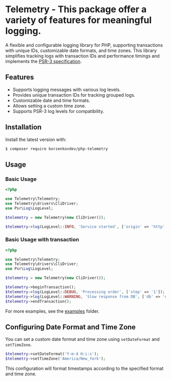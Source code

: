 # Telemetry - This package offer a variety of features for meaningful logging.

A flexible and configurable logging library for PHP, supporting transactions with unique IDs, customizable date formats, and time zones.
This library simplifies tracking logs with transaction IDs and performance timings and  implements the
[PSR-3 specification](https://www.php-fig.org/psr/psr-3/).

## Features
* Supports logging messages with various log levels.
* Provides unique transaction IDs for tracking grouped logs.
* Customizable date and time formats.
* Allows setting a custom time zone.
* Supports PSR-3 log levels for compatibility.

## Installation

Install the latest version with:

```bash
$ composer require borzenkovdev/php-telemetry
```

## Usage

### Basic Usage

```php
<?php

use Telemetry\Telemetry;
use Telemetry\drivers\CliDriver;
use Psr\Log\LogLevel;

$telemetry = new Telemetry(new CliDriver());

$telemetry->log(LogLevel::INFO, 'Service started', ['origin' => 'http', 'customerId' => '123']);

```

### Basic Usage with transaction

```php
<?php

use Telemetry\Telemetry;
use Telemetry\drivers\CliDriver;
use Psr\Log\LogLevel;

$telemetry = new Telemetry(new CliDriver());

$telemetry->beginTransaction();
$telemetry->log(LogLevel::DEBUG, 'Processing order', ['step' => '1']);
$telemetry->log(LogLevel::WARNING, 'Slow response from DB', ['db' => 'orders']);
$telemetry->endTransaction();
```

For more examples, see the [examples](https://github.com/borzenkovdev/php-telemetry/tree/main/examples) folder.

## Configuring Date Format and Time Zone

You can set a custom date format and time zone using ```setDateFormat``` and ```setTimeZone```.

```php
$telemetry->setDateFormat('Y-m-d H:i:s');
$telemetry->setTimeZone('America/New_York');
```
This configuration will format timestamps according to the specified format and time zone.

##
